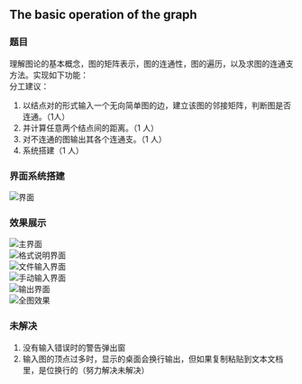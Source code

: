 ## The basic operation of the graph

### 题目

理解图论的基本概念，图的矩阵表示，图的连通性，图的遍历，以及求图的连通支方法。实现如下功能：<br>
分工建议：<br>
1. 以结点对的形式输入一个无向简单图的边，建立该图的邻接矩阵，判断图是否连通。（1人）
2. 并计算任意两个结点间的距离。（1 人）
3. 对不连通的图输出其各个连通支。（1 人）
4. 系统搭建（1 人）

### 界面系统搭建

![界面](https://github.com/anlance/anlance/tree/master/picture/Graphoperator/flowPath.png)<br>

### 效果展示

![主界面](https://github.com/anlance/anlance/tree/master/picture/Graphoperator/main.png)<br>
![格式说明界面](https://github.com/anlance/anlance/tree/master/picture/Graphoperator/format.png)<br>
![文件输入界面](https://github.com/anlance/anlance/tree/master/picture/Graphoperator/fileIn.png)<br>
![手动输入界面](https://github.com/anlance/anlance/tree/master/picture/Graphoperator/handIn.png)<br>
![输出界面](https://github.com/anlance/anlance/tree/master/picture/Graphoperator/output.png)<br>
![全图效果](https://github.com/anlance/anlance/tree/master/picture/Graphoperator/output2.png)<br>

### 未解决

1. 没有输入错误时的警告弹出窗
2. 输入图的顶点过多时，显示的桌面会换行输出，但如果复制粘贴到文本文档里，是位换行的（努力解决未解决）